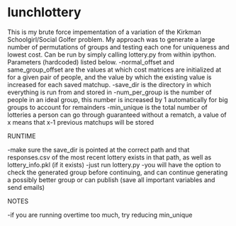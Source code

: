 # lunchlottery

This is my brute force impementation of a variation of the Kirkman Schoolgirl/Social Golfer problem. My approach was to generate a large number of permutations of groups and testing each one for uniqueness and lowest cost. 
Can be run by simply calling lottery.py from within ipython. Parameters (hardcoded) listed below. 
-normal_offset and same_group_offset are the values at which cost matrices are initialized at for a given pair of people, and the value by which the existing value is increased for each saved matchup. 
-save_dir is the directory in which everything is run from and stored in 
-num_per_group is the number of people in an ideal group, this number is increased by 1 automatically for big groups to account for remainders 
-min_unique is the total number of lotteries a person can go through guaranteed without a rematch, a value of x means that x-1 previous matchups will be stored 

RUNTIME 

-make sure the save_dir is pointed at the correct path and that responses.csv of the most recent lottery exists in that path, as well as lottery_info.pkl (if it exists) 
-just run lottery.py 
-you will have the option to check the generated group before continuing, and can continue generating a possibly better group or can publish (save all important variables and send emails) 

NOTES 

-if you are running overtime too much, try reducing min_unique
